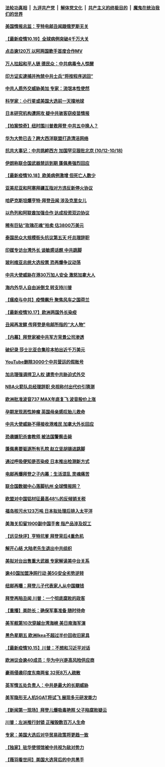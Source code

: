 ####  [法轮功真相](../../../../basic/blob/master/README.md?t=10200102) &nbsp;|&nbsp; [九评共产党](../../../../9ping.md/blob/master/README.md?t=10200102) &nbsp;|&nbsp; [解体党文化](../../../../jtdwh.md/blob/master/README.md?t=10200102)  &nbsp;|&nbsp; [共产主义的终极目的](../../../../gczydzjmd.md/blob/master/README.md?t=10200102) &nbsp;|&nbsp; [魔鬼在统治我们的世界](../../../../mgztzwmdsj.md/blob/master/README.md?t=10200102) 

#### [美国情报总监：亨特电邮丑闻跟俄罗斯无关](../pages/nsc418/n12486978.md?t=10200102) 

#### [【最新疫情10.19】全球病例突破4千万大关](../pages/nsc418/n12482137.md?t=10200102) 

#### [点击逾120万 以阿两国歌手首度合作MV](../pages/nsc418/n12485486.md?t=10200102) 

#### [万人拉起和平人链 德民众：中共病毒令人惊醒](../pages/nsc418/n12485349.md?t=10200102) 

#### [印方证实逮捕并拘禁中共士兵“将按程序送回”](../pages/nsc418/n12486465.md?t=10200102) 

#### [中共人质外交威胁美加 专家：流氓本性使然](../pages/nsc418/n12486178.md?t=10200102) 

#### [科学家：小行星或美国大选前一天撞地球](../pages/nsc418/n12486328.md?t=10200102) 

#### [日本研究机构遭网攻 疑中共骇客窃疫苗情报](../pages/nsc418/n12486161.md?t=10200102) 

#### [【拍案惊奇】纽时围川普救拜登 中共五中换人？](../pages/nsc418/n12485538.md?t=10200102) 

#### [华为大势已去？跨大西洋联盟打造清洁网络](../pages/nsc418/n12485442.md?t=10200102) 

#### [抗共大事记：中共挑衅西方 加国罕见狠批北京 (10/12-10/18)](../pages/nsc418/n12484974.md?t=10200102) 

#### [伊朗称联合国武器禁运到期 蓬佩奥强烈回应](../pages/nsc418/n12485003.md?t=10200102) 

#### [【最新疫情10.18】欧美病例激增 但死亡人数少](../pages/nsc418/n12468511.md?t=10200102) 

#### [亚美尼亚和阿塞拜疆互指对方违反新停火协议](../pages/nsc418/n12484874.md?t=10200102) 

#### [哈萨克斯坦爆亨特‧拜登丑闻 涉及克里女儿](../pages/nsc418/n12484808.md?t=10200102) 

#### [以色列和阿联酋加强合作 达成投资双边协议](../pages/nsc418/n12484560.md?t=10200102) 

#### [稀有巨钻“玫瑰花魂”拍卖 估3800万美元](../pages/nsc418/n12482885.md?t=10200102) 

#### [泰国民众大规模街头抗议第五天 吁总理辞职](../pages/nsc418/n12484491.md?t=10200102) 

#### [印媒专访台湾外长 谈敏感话题 中共跳脚](../pages/nsc418/n12484354.md?t=10200102) 

#### [玻利维亚总统大选投票 恐再爆争议动荡](../pages/nsc418/n12484344.md?t=10200102) 

#### [中共大使威胁在港30万加人安全 激怒加拿大人](../pages/nsc418/n12484118.md?t=10200102) 

#### [海内外华人自由派倒戈 转支持川普](../pages/nsc418/n12483346.md?t=10200102) 

#### [【瘟疫与中共】疫情飙升 聚焦风车之国荷兰](../pages/nsc418/n12481885.md?t=10200102) 

#### [【最新疫情10.17】欧洲两国外长染疫](../pages/nsc418/n12482194.md?t=10200102) 

#### [丑闻再发酵 传拜登是电邮所指的“大人物”](../pages/nsc418/n12483050.md?t=10200102) 

#### [【内幕】拜登家被中共军方背景公司渗透](../pages/nsc418/n12482482.md?t=10200102) 

#### [破纪录 莎士比亚合集珍本拍出近千万美元](../pages/nsc418/n12482471.md?t=10200102) 

#### [YouTube删除3000个中共营运的假账号](../pages/nsc418/n12482575.md?t=10200102) 

#### [加总理强调捍卫人权 谴责中共胁迫式外交](../pages/nsc418/n12482494.md?t=10200102) 

#### [NBA火箭队总经理辞职 央视称付出代价引猜测](../pages/nsc418/n12481821.md?t=10200102) 

#### [欧洲批准波音737 MAX年底复飞 波音股价上涨](../pages/nsc418/n12481479.md?t=10200102) 

#### [孕期发现恶性肿瘤 英国母亲感叹胎儿救命](../pages/nsc418/n12481105.md?t=10200102) 

#### [中共大使威胁不得接收港难民 加拿大外长回应](../pages/nsc418/n12481603.md?t=10200102) 

#### [恐袭嫌犯杀害教师 被法国警察击毙](../pages/nsc418/n12481612.md?t=10200102) 

#### [蓬佩奥要驱逐所有孔院 赵立坚胡锡进跳脚](../pages/nsc418/n12481286.md?t=10200102) 

#### [通过呼吸便知是否染疫 日本推出检测新方式](../pages/nsc418/n12481107.md?t=10200102) 

#### [电邮再爆拜登之子内幕：生活混乱 灵魂痛苦](../pages/nsc418/n12481213.md?t=10200102) 

#### [联合国数据中心落脚杭州 全球情报网？](../pages/nsc418/n12480757.md?t=10200102) 

#### [欧盟对中国铝材征最高48%的反倾销关税](../pages/nsc418/n12480504.md?t=10200102) 

#### [福岛核污水123万吨 日本拟处理后排入太平洋](../pages/nsc418/n12480157.md?t=10200102) 

#### [美海关扣留1900副中国手套 指产品涉及奴工](../pages/nsc418/n12479785.md?t=10200102) 

#### [【远见快评】亨特坑爹 拜登背后4重危机](../pages/nsc418/n12477926.md?t=10200102) 

#### [解开心结 大陆老先生退出中共组织](../pages/nsc418/n12475130.md?t=10200102) 

#### [美拟对台出售重大武器 专家解读美中台关系](../pages/nsc418/n12479030.md?t=10200102) 

#### [逾40国加盟净网行动 美5G安全劣势逆转](../pages/nsc418/n12478740.md?t=10200102) 

#### [纽邮再曝：拜登儿子代表家人从中国赚钱](../pages/nsc418/n12478594.md?t=10200102) 

#### [拜登再陷丑闻 川普：一个彻底腐败的政客](../pages/nsc418/n12478836.md?t=10200102) 

#### [【重播】美防长：确保军事准备 随时待命](../pages/nsc418/n12478482.md?t=10200102) 

#### [美军舰第10次穿越台湾海峡 美日南海军演](../pages/nsc418/n12478656.md?t=10200102) 

#### [黑色星期五 欧洲Ikea不超过半价回收旧家具](../pages/nsc418/n12478307.md?t=10200102) 

#### [【最新疫情10.15】川普：不想和习近平对话](../pages/nsc418/n12476829.md?t=10200102) 

#### [欧洲议会逾40成员：华为中兴是高风险供应商](../pages/nsc418/n12478550.md?t=10200102) 

#### [豪雨侵袭印度东南两省 32死8万人疏散](../pages/nsc418/n12478024.md?t=10200102) 

#### [英军情五处负责人：中共是最大的长期威胁](../pages/nsc418/n12477639.md?t=10200102) 

#### [美军隐形无人机5GAT将试飞 展现多元研发能力](../pages/nsc418/n12477215.md?t=10200102) 

#### [【新闻第一现场】拜登儿爆吸毒艳照 父子陷腐败疑云](../pages/nsc418/n12476673.md?t=10200102) 

#### [川普：左派推行封锁 正摧毁数百万人生命](../pages/nsc418/n12476783.md?t=10200102) 

#### [专家：美国大选后对华贸易政策将更趋一致](../pages/nsc418/n12476728.md?t=10200102) 

#### [【独家】驻华使领馆被中共视为敌对势力](../pages/nsc418/n12471193.md?t=10200102) 

#### [【薇羽看世间】美国大选背后的中共黑手](../pages/nsc418/n12475846.md?t=10200102) 

